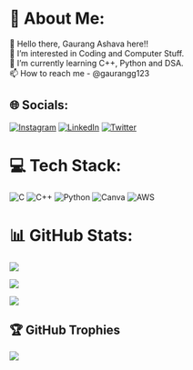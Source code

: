# 💫 About Me:
👋 Hello there, Gaurang Ashava here!!<br>👀 I’m interested in Coding and Computer Stuff.<br>🌱 I’m currently learning C++, Python and DSA.<br>📫 How to reach me - @gaurangg123


## 🌐 Socials:
[![Instagram](https://img.shields.io/badge/Instagram-%23E4405F.svg?logo=Instagram&logoColor=white)](https://instagram.com/gaurangg__) [![LinkedIn](https://img.shields.io/badge/LinkedIn-%230077B5.svg?logo=linkedin&logoColor=white)](https://linkedin.com/in/GaurangAshava) [![Twitter](https://img.shields.io/badge/Twitter-%231DA1F2.svg?logo=Twitter&logoColor=white)](https://twitter.com/AshavaGaurang) 

# 💻 Tech Stack:
![C](https://img.shields.io/badge/c-%2300599C.svg?style=for-the-badge&logo=c&logoColor=white) ![C++](https://img.shields.io/badge/c++-%2300599C.svg?style=for-the-badge&logo=c%2B%2B&logoColor=white) ![Python](https://img.shields.io/badge/python-3670A0?style=for-the-badge&logo=python&logoColor=ffdd54) ![Canva](https://img.shields.io/badge/Canva-%2300C4CC.svg?style=for-the-badge&logo=Canva&logoColor=white) ![AWS](https://img.shields.io/badge/AWS-%23FF9900.svg?style=for-the-badge&logo=amazon-aws&logoColor=white) 

# 📊 GitHub Stats:

![](https://github-readme-stats.vercel.app/api?username=gaurangg123&theme=merko&hide_border=false&include_all_commits=false&count_private=false)<br/>

![](https://github-readme-streak-stats.herokuapp.com/?user=gaurangg123&theme=merko&hide_border=false)<br/>

![](https://github-readme-stats.vercel.app/api/top-langs/?username=gaurangg123&theme=merko&hide_border=false&include_all_commits=false&count_private=false&layout=compact)

## 🏆 GitHub Trophies

![](https://github-profile-trophy.vercel.app/?username=gaurangg123&theme=radical&no-frame=false&no-bg=true&margin-w=4)
